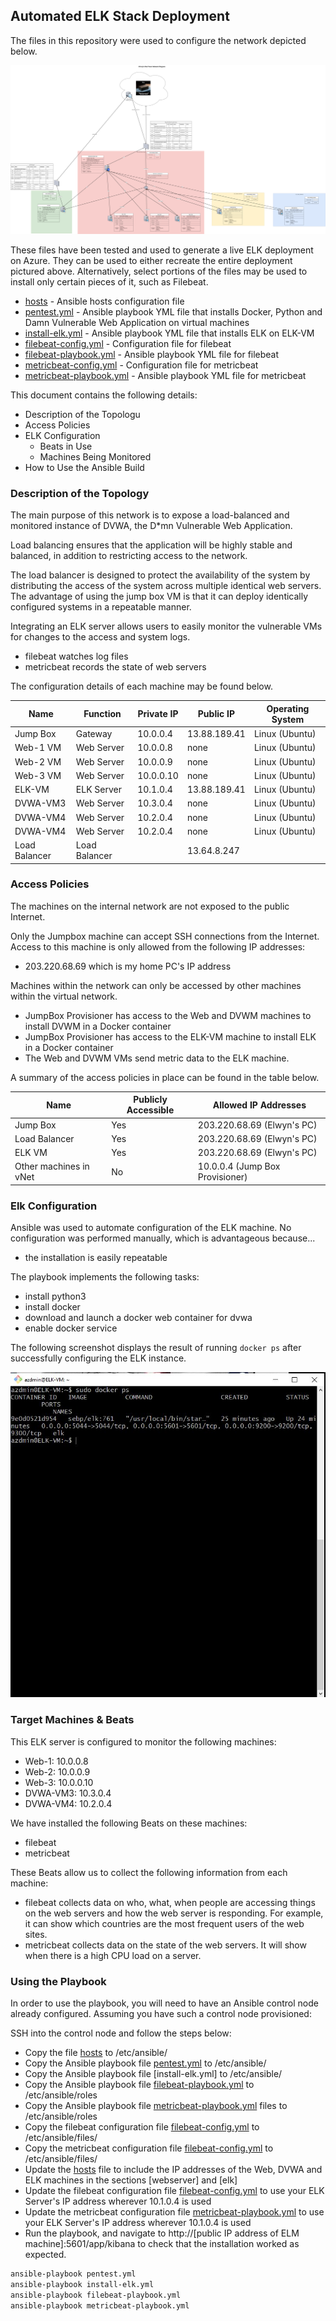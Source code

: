## Automated ELK Stack Deployment

The files in this repository were used to configure the network depicted below.

![ELK Project](Images/network_diagram.png)

These files have been tested and used to generate a live ELK deployment on Azure. They can be used to either recreate the entire deployment pictured above. Alternatively, select portions of the files may be used to install only certain pieces of it, such as Filebeat.

  - [hosts](Ansible/hosts) - Ansible hosts configuration file
  - [pentest.yml](Ansible/pentest.yml) - Ansible playbook YML file that installs Docker, Python and Damn Vulnerable Web Application on virtual machines
  - [install-elk.yml](Ansible/install-elk.yml) - Ansible playbook YML file that installs ELK on ELK-VM
  - [filebeat-config.yml](Ansible/filebeat/filebeat-config.yml) - Configuration file for filebeat
  - [filebeat-playbook.yml](Ansible/filebeat/filebeat-playbook.yml) - Ansible playbook YML file for filebeat
  - [metricbeat-config.yml](Ansible/metricbeat/metricbeat-config.yml) - Configuration file for metricbeat
  - [metricbeat-playbook.yml](Ansible/metricbeat/metricbeat-playbook.yml) - Ansible playbook YML file for metricbeat
 
This document contains the following details:
- Description of the Topologu
- Access Policies
- ELK Configuration
  - Beats in Use
  - Machines Being Monitored
- How to Use the Ansible Build


### Description of the Topology

The main purpose of this network is to expose a load-balanced and monitored instance of DVWA, the D\*mn Vulnerable Web Application.

Load balancing ensures that the application will be highly stable and balanced, in addition to restricting access to the network.

The load balancer is designed to protect the availability of the system by distributing the access of the system across multiple identical web servers. 
The advantage of using the jump box VM is that it can deploy identically configured systems in a repeatable manner.

Integrating an ELK server allows users to easily monitor the vulnerable VMs for changes to the access and system logs.
- filebeat watches log files
- metricbeat records the state of web servers

The configuration details of each machine may be found below.

| Name     | Function   | Private IP | Public IP        | Operating System |
|----------|------------|------------|------------------|------------------|
| Jump Box | Gateway    | 10.0.0.4   | 13.88.189.41     | Linux (Ubuntu)   |
| Web-1 VM | Web Server | 10.0.0.8   | none             | Linux (Ubuntu)   |
| Web-2 VM | Web Server | 10.0.0.9   | none             | Linux (Ubuntu)   |
| Web-3 VM | Web Server | 10.0.0.10  | none             | Linux (Ubuntu)   |
| ELK-VM   | ELK Server | 10.1.0.4   | 13.88.189.41     | Linux (Ubuntu)   |
| DVWA-VM3 | Web Server | 10.3.0.4   | none             | Linux (Ubuntu)   |
| DVWA-VM4 | Web Server | 10.2.0.4   | none             | Linux (Ubuntu)   |
| DVWA-VM4 | Web Server | 10.2.0.4   | none             | Linux (Ubuntu)   |
| Load Balancer | Load Balancer |    | 13.64.8.247      | | 

### Access Policies

The machines on the internal network are not exposed to the public Internet. 

Only the Jumpbox machine can accept SSH connections from the Internet. Access to this machine is only allowed from the following IP addresses:
- 203.220.68.69 which is my home PC's IP address

Machines within the network can only be accessed by other machines within the virtual network.
- JumpBox Provisioner has access to the Web and DVWM machines to install DVWM in a Docker container
- JumpBox Provisioner has access to the ELK-VM machine to install ELK in a Docker container 
- The Web and DVWM VMs send metric data to the ELK machine.

A summary of the access policies in place can be found in the table below.

| Name                   | Publicly Accessible | Allowed IP Addresses           |
|------------------------|---------------------|---------------------------------|
| Jump Box               | Yes                 | 203.220.68.69 (Elwyn's PC)      |
| Load Balancer          | Yes                 | 203.220.68.69 (Elwyn's PC)      |
| ELK VM                 | Yes                 | 203.220.68.69 (Elwyn's PC)      |
| Other machines in vNet | No                  | 10.0.0.4 (Jump Box Provisioner) |

### Elk Configuration

Ansible was used to automate configuration of the ELK machine. No configuration was performed manually, which is advantageous because...
- the installation is easily repeatable

The playbook implements the following tasks:
- install python3
- install docker
- download and launch a docker web container for dvwa 
- enable docker service

The following screenshot displays the result of running `docker ps` after successfully configuring the ELK instance.

![screenshot of docker ps output](Images/sebp_elk_761_container.JPG)

### Target Machines & Beats
This ELK server is configured to monitor the following machines:
- Web-1: 10.0.0.8
- Web-2: 10.0.0.9
- Web-3: 10.0.0.10
- DVWA-VM3: 10.3.0.4
- DVWA-VM4: 10.2.0.4

We have installed the following Beats on these machines:
- filebeat
- metricbeat

These Beats allow us to collect the following information from each machine:
- filebeat collects data on who, what, when people are accessing things on the web servers and how the web server is responding. For example, it can show which countries are the most frequent users of the web sites.
- metricbeat collects data on the state of the web servers. It will show when there is a high CPU load on a server.

### Using the Playbook
In order to use the playbook, you will need to have an Ansible control node already configured. Assuming you have such a control node provisioned: 

SSH into the control node and follow the steps below:
- Copy the file [hosts](Ansible/hosts) to /etc/ansible/
- Copy the Ansible playbook file [pentest.yml](Ansible/pentest.yml) to /etc/ansible/
- Copy the Ansible playbook file [install-elk.yml] to /etc/ansible/
- Copy the Ansible playbook file [filebeat-playbook.yml](Ansible/filebeat/filebeat-playbook.yml) to /etc/ansible/roles
- Copy the Ansible playbook file [metricbeat-playbook.yml](Ansible/metricbeat/metricbeat-playbook.yml) files to /etc/ansible/roles
- Copy the filebeat configuration file [filebeat-config.yml](Ansible/filebeat/filebeat-config.yml) to /etc/ansible/files/
- Copy the metricbeat configuration file [filebeat-config.yml](Ansible/filebeat/filebeat-config.yml) to /etc/ansible/files/
- Update the [hosts](Ansible/hosts) file to include the IP addresses of the Web, DVWA and ELK machines in the sections [webserver] and [elk]
- Update the filebeat configuration file [filebeat-config.yml](Ansible/filebeat/filebeat-config.yml) to use your ELK Server's IP address wherever 10.1.0.4 is used
- Update the metricbeat configuration file [metricbeat-playbook.yml](Ansible/metricbeat/metricbeat-playbook.yml) to use your ELK Server's IP address wherever 10.1.0.4 is used
- Run the playbook, and navigate to http://[public IP address of ELM machine]:5601/app/kibana to check that the installation worked as expected.

```bash
ansible-playbook pentest.yml
ansible-playbook install-elk.yml
ansible-playbook filebeat-playbook.yml
ansible-playbook metricbeat-playbook.yml
```


